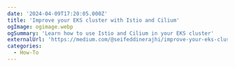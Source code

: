 ```yaml
---
date: '2024-04-09T17:20:05.000Z'
title: 'Improve your EKS cluster with Istio and Cilium'
ogImage: ogimage.webp
ogSummary: 'Learn how to use Istio and Cilium in your EKS cluster'
externalUrl: 'https://medium.com/@seifeddinerajhi/improve-your-eks-cluster-with-istio-and-cilium-d7771c009d66'
categories:
  - How-To
---
```

